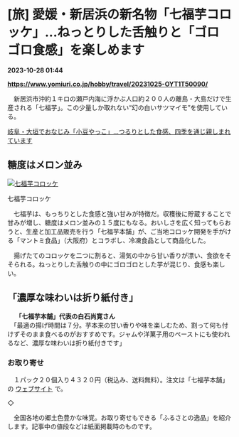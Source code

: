 # [旅] 愛媛・新居浜の新名物「七福芋コロッケ」…ねっとりした舌触りと「ゴロゴロ食感」を楽しめます

**2023-10-28 01:44**

**https://www.yomiuri.co.jp/hobby/travel/20231025-OYT1T50090/**

　新居浜市沖約１キロの瀬戸内海に浮かぶ人口約２００人の離島・大島だけで生産される「七福芋」。この少量しか取れない“幻の白いサツマイモ”を使用している。

[岐阜・大垣でおなじみ「小豆やっこ」…つるりとした食感、四季を通じ親しまれています](https://www.yomiuri.co.jp/hobby/travel/20231018-OYT1T50091/)

糖度はメロン並み
--------

[![七福芋コロッケ](https://www.yomiuri.co.jp/media/2023/10/20231025-OYT1I50045-1.jpg)](https://www.yomiuri.co.jp/pluralphoto/20231025-OYT1I50045/)

七福芋コロッケ

　七福芋は、もっちりとした食感と強い甘みが特徴だ。収穫後に貯蔵することで甘みが増し、糖度はメロン並みの１５度にもなる。おいしさを広く知ってもらおうと、生産と加工品販売を行う「七福芋本舗」が、ご当地コロッケ開発を手がける「マントミ食品」（大阪府）とコラボし、冷凍食品として商品化した。

　揚げたてのコロッケを二つに割ると、湯気の中から甘い香りが漂い、食欲をそそられる。ねっとりした舌触りの中にゴロゴロとした芋が混じり、食感も楽しい。

「濃厚な味わいは折り紙付き」
--------------

　 **「七福芋本舗」代表の白石尚寛さん**  
　「最適の揚げ時間は７分。芋本来の甘い香りや味を楽しむため、割って何も付けずそのまま食べるのがおすすめです。ジャムや洋菓子用のペーストにも使われるなど、濃厚な味わいは折り紙付きです」

### お取り寄せ

　１パック２０個入り４３２０円（税込み、送料無料）。注文は「七福芋本舗」の [ウェブサイト](https://shitifuku.shop-pro.jp/) で。

◇

　全国各地の郷土色豊かな味覚。お取り寄せもできる「ふるさとの逸品」を紹介します。記事中の値段などは紙面掲載時のものです。